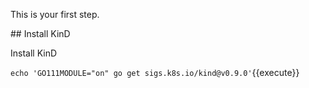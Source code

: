 This is your first step.

## Install KinD

Install KinD

`echo 'GO111MODULE="on" go get sigs.k8s.io/kind@v0.9.0'`{{execute}}








